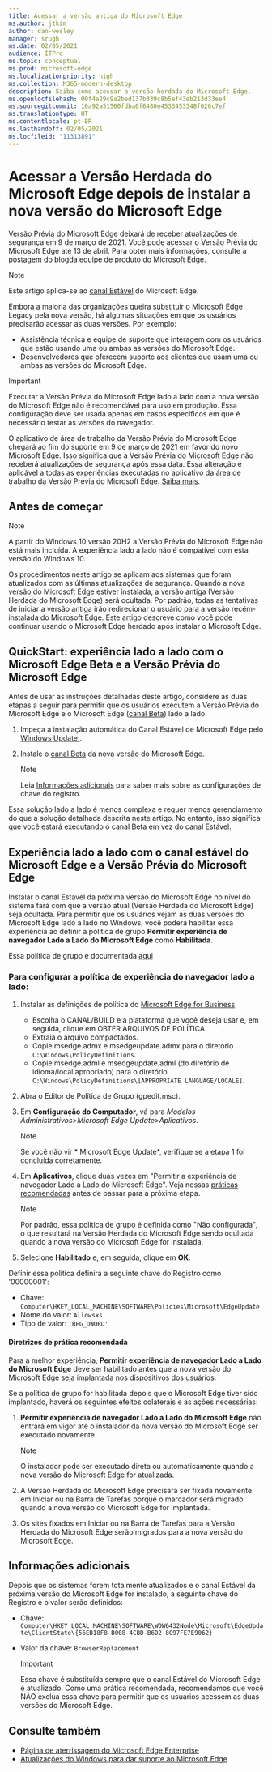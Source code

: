 ```yaml
---
title: Acessar a versão antiga do Microsoft Edge
ms.author: jtkim
author: dan-wesley
manager: srugh
ms.date: 02/05/2021
audience: ITPro
ms.topic: conceptual
ms.prod: microsoft-edge
ms.localizationpriority: high
ms.collection: M365-modern-desktop
description: Saiba como acessar a versão herdada do Microsoft Edge.
ms.openlocfilehash: 00f4a29c9a2bed137b339c8b5ef43eb213d33ee4
ms.sourcegitcommit: 16a92a51560fdba6f6480e4533453348f026c7ef
ms.translationtype: HT
ms.contentlocale: pt-BR
ms.lasthandoff: 02/05/2021
ms.locfileid: "11313891"
---
```

# Acessar a Versão Herdada do Microsoft Edge depois de instalar a nova versão do Microsoft Edge

Versão Prévia do Microsoft Edge deixará de receber atualizações de segurança em 9 de março de 2021. Você pode acessar o Versão Prévia do Microsoft Edge até 13 de abril. Para obter mais informações, consulte a [postagem do blog](https://aka.ms/EdgeLegacyEOS)da equipe de produto do Microsoft Edge.

> [!NOTE]
> Este artigo aplica-se ao [canal Estável](microsoft-edge-channels.md) do Microsoft Edge.

Embora a maioria das organizações queira substituir o Microsoft Edge Legacy pela nova versão, há algumas situações em que os usuários precisarão acessar as duas versões. Por exemplo:

- Assistência técnica e equipe de suporte que interagem com os usuários que estão usando uma ou ambas as versões do Microsoft Edge.
- Desenvolvedores que oferecem suporte aos clientes que usam uma ou ambas as versões do Microsoft Edge.

> [!IMPORTANT]
> Executar a Versão Prévia do Microsoft Edge lado a lado com a nova versão do Microsoft Edge não é recomendável para uso em produção. Essa configuração deve ser usada apenas em casos específicos em que é necessário testar as versões do navegador.
>
> O aplicativo de área de trabalho da Versão Prévia do Microsoft Edge chegará ao fim do suporte em 9 de março de 2021 em favor do novo Microsoft Edge. Isso significa que a Versão Prévia do Microsoft Edge não receberá atualizações de segurança após essa data. Essa alteração é aplicável a todas as experiências executadas no aplicativo da área de trabalho da Versão Prévia do Microsoft Edge. [Saiba mais](https://techcommunity.microsoft.com/t5/microsoft-365-blog/microsoft-365-apps-say-farewell-to-internet-explorer-11-and/ba-p/1591666).

## Antes de começar
> [!NOTE]
> A partir do Windows 10 versão 20H2 a Versão Prévia do Microsoft Edge não está mais incluída. A experiência lado a lado não é compatível com esta versão do Windows 10.

Os procedimentos neste artigo se aplicam aos sistemas que foram atualizados com as últimas atualizações de segurança. Quando a nova versão do Microsoft Edge estiver instalada, a versão antiga (Versão Herdada do Microsoft Edge) será ocultada. Por padrão, todas as tentativas de iniciar a versão antiga irão redirecionar o usuário para a versão recém-instalada do Microsoft Edge. Este artigo descreve como você pode continuar usando o Microsoft Edge herdado após instalar o Microsoft Edge.

## QuickStart: experiência lado a lado com o Microsoft Edge Beta e a Versão Prévia do Microsoft Edge

Antes de usar as instruções detalhadas deste artigo, considere as duas etapas a seguir para permitir que os usuários executem a Versão Prévia do Microsoft Edge e o Microsoft Edge ([canal Beta](microsoft-edge-channels.md)) lado a lado.

1. Impeça a instalação automática do Canal Estável de Microsoft Edge pelo [Windows Update.](https://support.microsoft.com/help/12373/windows-update-faq).
2. Instale o [canal Beta](https://www.microsoft.com/edge/business/download) da nova versão do Microsoft Edge.

   > [!NOTE]
   > Leia [Informações adicionais](#additional-information) para saber mais sobre as configurações de chave do registro.

Essa solução lado a lado é menos complexa e requer menos gerenciamento do que a solução detalhada descrita neste artigo. No entanto, isso significa que você estará executando o canal Beta em vez do canal Estável.

## Experiência lado a lado com o canal estável do Microsoft Edge e a Versão Prévia do Microsoft Edge

Instalar o canal Estável da próxima versão do Microsoft Edge no nível do sistema fará com que a versão atual (Versão Herdada do Microsoft Edge) seja ocultada. Para permitir que os usuários vejam as duas versões do Microsoft Edge lado a lado no Windows, você poderá habilitar essa experiência ao definir a política de grupo **Permitir experiência de navegador Lado a Lado do Microsoft Edge** como **Habilitada**.

Essa política de grupo é documentada [aqui](https://docs.microsoft.com/deployedge/microsoft-edge-update-policies#allowsxs)

### Para configurar a política de experiência do navegador lado a lado:

1. Instalar as definições de política do [Microsoft Edge for Business](https://www.microsoft.com/edge/business/download).

   - Escolha o CANAL/BUILD e a plataforma que você deseja usar e, em seguida, clique em OBTER ARQUIVOS DE POLÍTICA.
   - Extraia o arquivo compactados.
   - Copie msedge.admx e msedgeupdate.admx para o diretório `C:\Windows\PolicyDefinitions`.
   - Copie msedge.adml e msedgeupdate.adml (do diretório de idioma/local apropriado) para o diretório `C:\Windows\PolicyDefinitions\[APPROPRIATE LANGUAGE/LOCALE]`.

2. Abra o Editor de Política de Grupo (gpedit.msc).
3. Em **Configuração do Computador**, vá para *Modelos Administrativos>Microsoft Edge Update>Aplicativos*.

    > [!NOTE]
    > Se você não vir * Microsoft Edge Update*, verifique se a etapa 1 foi concluída corretamente.

4. Em **Aplicativos**, clique duas vezes em "Permitir a experiência de navegador Lado a Lado do Microsoft Edge". Veja nossas [práticas recomendadas](#best-practice-guidance) antes de passar para a próxima etapa.

    > [!NOTE]
    > Por padrão, essa política de grupo é definida como "Não configurada", o que resultará na Versão Herdada do Microsoft Edge sendo ocultada quando a nova versão do Microsoft Edge for instalada.

5. Selecione **Habilitado** e, em seguida, clique em **OK**.  

Definir essa política definirá a seguinte chave do Registro como '00000001':

- Chave: `Computer\HKEY_LOCAL_MACHINE\SOFTWARE\Policies\Microsoft\EdgeUpdate`
- Nome do valor: `Allowsxs`
- Tipo de valor: `'REG_DWORD'`

#### Diretrizes de prática recomendada

Para a melhor experiência, **Permitir experiência de navegador Lado a Lado do Microsoft Edge** deve ser habilitado antes que a nova versão do Microsoft Edge seja implantada nos dispositivos dos usuários.

Se a política de grupo for habilitada depois que o Microsoft Edge tiver sido implantado, haverá os seguintes efeitos colaterais e as ações necessárias:

1. **Permitir experiência de navegador Lado a Lado do Microsoft Edge** não entrará em vigor até o instalador da nova versão do Microsoft Edge ser executado novamente.

   > [!NOTE]
   > O instalador pode ser executado direta ou automaticamente quando a nova versão do Microsoft Edge for atualizada.

2. A Versão Herdada do Microsoft Edge precisará ser fixada novamente em Iniciar ou na Barra de Tarefas porque o marcador será migrado quando a nova versão do Microsoft Edge for implantada.
3. Os sites fixados em Iniciar ou na Barra de Tarefas para a Versão Herdada do Microsoft Edge serão migrados para a nova versão do Microsoft Edge.

## Informações adicionais

Depois que os sistemas forem totalmente atualizados e o canal Estável da próxima versão do Microsoft Edge for instalado, a seguinte chave do Registro e o valor serão definidos:

- Chave: `Computer\HKEY_LOCAL_MACHINE\SOFTWARE\WOW6432Node\Microsoft\EdgeUpdate\ClientState\{56EB18F8-B008-4CBD-B6D2-8C97FE7E9062}`
- Valor da chave: `BrowserReplacement`

  > [!IMPORTANT]
  > Essa chave é substituída sempre que o canal Estável do Microsoft Edge é atualizado. Como uma prática recomendada, recomendamos que você NÃO exclua essa chave para permitir que os usuários acessem as duas versões do Microsoft Edge.

## Consulte também

- [Página de aterrissagem do Microsoft Edge Enterprise](https://aka.ms/EdgeEnterprise)
- [Atualizações do Windows para dar suporte ao Microsoft Edge](microsoft-edge-sysupdate-windows-updates.md)
